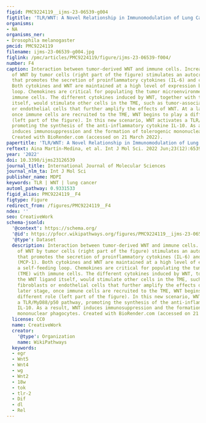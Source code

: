 ```yaml
---
figid: PMC9224119__ijms-23-06539-g004
figtitle: 'TLR/WNT: A Novel Relationship in Immunomodulation of Lung Cancer'
organisms:
- NA
organisms_ner:
- Drosophila melanogaster
pmcid: PMC9224119
filename: ijms-23-06539-g004.jpg
figlink: /pmc/articles/PMC9224119/figure/ijms-23-06539-f004/
number: F4
caption: Interaction between tumor-derived WNT and immune cells. Increased production
  of WNT by tumor cells (right part of the figure) stimulates an autocrine pathway
  that promotes the secretion of proinflammatory cytokines (IL-6) and chemokines (MCP-1).
  Both cytokines and WNT are maintained at a high level of expression by a self-feeding
  loop. Chemokines are critical for populating the tumor microenvironment (TME) with
  immune cells. The different cytokines induced by WNT, together with the WNT ligand
  itself, would stimulate other cells in the TME, such as tumor-associated fibroblasts
  or endothelial cells that further amplify the effects of WNT. At a later stage,
  once immune cells are recruited to the TME, WNT begins to play a different role
  (left part of the figure). In this new scenario, WNT activates a TLR/MyD88/p50 pathway,
  promoting the synthesis of the anti-inflammatory cytokine IL-10. As a result, WNT
  induces immunosuppression and the formation of tolerogenic mononuclear phagocytes.
  Created with BioRender.com (accessed on 21 March 2022).
papertitle: 'TLR/WNT: A Novel Relationship in Immunomodulation of Lung Cancer.'
reftext: Aina Martín-Medina, et al. Int J Mol Sci. 2022 Jun;23(12):6539.
year: '2022'
doi: 10.3390/ijms23126539
journal_title: International Journal of Molecular Sciences
journal_nlm_ta: Int J Mol Sci
publisher_name: MDPI
keywords: TLR | WNT | lung cancer
automl_pathway: 0.9331533
figid_alias: PMC9224119__F4
figtype: Figure
redirect_from: /figures/PMC9224119__F4
ndex: ''
seo: CreativeWork
schema-jsonld:
  '@context': https://schema.org/
  '@id': https://pfocr.wikipathways.org/figures/PMC9224119__ijms-23-06539-g004.html
  '@type': Dataset
  description: Interaction between tumor-derived WNT and immune cells. Increased production
    of WNT by tumor cells (right part of the figure) stimulates an autocrine pathway
    that promotes the secretion of proinflammatory cytokines (IL-6) and chemokines
    (MCP-1). Both cytokines and WNT are maintained at a high level of expression by
    a self-feeding loop. Chemokines are critical for populating the tumor microenvironment
    (TME) with immune cells. The different cytokines induced by WNT, together with
    the WNT ligand itself, would stimulate other cells in the TME, such as tumor-associated
    fibroblasts or endothelial cells that further amplify the effects of WNT. At a
    later stage, once immune cells are recruited to the TME, WNT begins to play a
    different role (left part of the figure). In this new scenario, WNT activates
    a TLR/MyD88/p50 pathway, promoting the synthesis of the anti-inflammatory cytokine
    IL-10. As a result, WNT induces immunosuppression and the formation of tolerogenic
    mononuclear phagocytes. Created with BioRender.com (accessed on 21 March 2022).
  license: CC0
  name: CreativeWork
  creator:
    '@type': Organization
    name: WikiPathways
  keywords:
  - egr
  - Wnt5
  - Wnt4
  - wg
  - Wnt2
  - 18w
  - tok
  - tlr-2
  - Dif
  - dl
  - Rel
---
```

